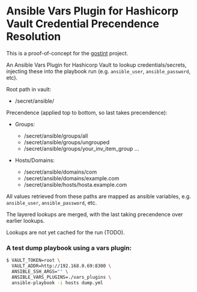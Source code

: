 # Ansible Vars Plugin for Hashicorp Vault Credential Precendence Resolution

This is a proof-of-concept for the [gostint](https://goethite.github.io/gostint/)
project.

An Ansible Vars Plugin for Hashicorp Vault to lookup credentials/secrets,
injecting these into the playbook run (e.g. `ansible_user`, `ansible_password`,
etc).

Root path in vault:

* /secret/ansible/

Precendence (applied top to bottom, so last takes precendence):
* Groups:
  * /secret/ansible/groups/all
  * /secret/ansible/groups/ungrouped
  * /secret/ansible/groups/your_inv_item_group
        ...

* Hosts/Domains:
  * /secret/ansible/domains/com
  * /secret/ansible/domains/example.com
  * /secret/ansible/hosts/hosta.example.com

All values retrieved from these paths are mapped as ansible variables,
e.g. `ansible_user`, `ansible_password`, etc.

The layered lookups are merged, with the last taking precendence over
earlier lookups.

Lookups are not yet cached for the run (TODO).

### A test dump playbook using a vars plugin:
```bash
$ VAULT_TOKEN=root \
  VAULT_ADDR=http://192.168.0.69:8300 \
  ANSIBLE_SSH_ARGS="" \
  ANSIBLE_VARS_PLUGINS=./vars_plugins \
  ansible-playbook -i hosts dump.yml
```
